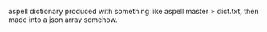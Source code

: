 aspell dictionary produced with something like aspell master > dict.txt, then made into a json array somehow.
